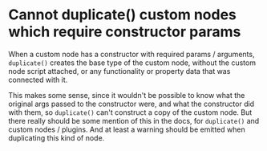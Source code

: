 # Cannot duplicate() custom nodes which require constructor params

When a custom node has a constructor with required params / arguments, `duplicate()` 
creates the base type of the custom node, without the custom node script attached, 
or any functionality or property data that was connected with it.

This makes some sense, since it wouldn't be possible to know what the original args 
passed to the constructor were, and what the constructor did with them, 
so `duplicate()` can't construct a copy of the custom node. 
But there really should be some mention of this in the docs, for `duplicate()` and 
custom nodes / plugins. And at least a warning should be emitted when duplicating this 
kind of node.
